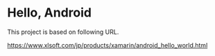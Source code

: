 # Hello, Android
This project is based on following URL.

https://www.xlsoft.com/jp/products/xamarin/android_hello_world.html

